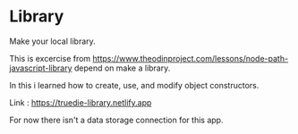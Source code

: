 # Library
 Make your local library.

This is excercise from https://www.theodinproject.com/lessons/node-path-javascript-library depend on make a library.

In this i learned how to create, use, and modify object constructors.

Link : https://truedie-library.netlify.app

For now there isn't a data storage connection for this app.



